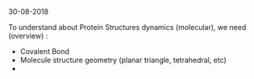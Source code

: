 30-08-2018

To understand about Protein Structures dynamics (molecular), we need (overview) :
- Covalent Bond
- Molecule structure geometry (planar triangle, tetrahedral, etc)
- 

